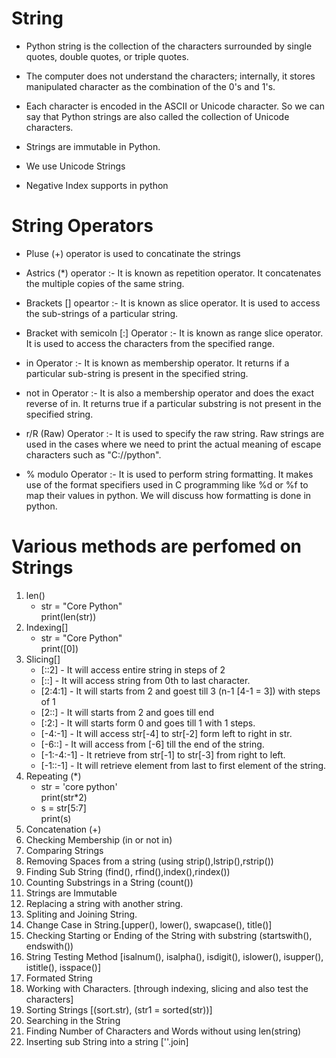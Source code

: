 # String

- Python string is the collection of the characters surrounded by single quotes, double quotes, or      triple quotes.

- The computer does not understand the characters; internally, it stores manipulated character as the combination of the 0's and 1's.

- Each character is encoded in the ASCII or Unicode character. So we can say that Python strings are also called the collection of Unicode characters.

- Strings are immutable in Python.

- We use Unicode Strings

- Negative Index supports in python

# String Operators

- Pluse (+) operator is used to concatinate the strings

- Astrics (*) operator :- It is known as repetition operator. It concatenates the multiple copies of the same string.

- Brackets [] opeartor :- It is known as slice operator. It is used to access the sub-strings of a particular string.

- Bracket with semicoln [:] Operator :- It is known as range slice operator. It is used to access the characters from the specified range.

- in Operator :- It is known as membership operator. It returns if a particular sub-string is present in the specified string.

- not in Operator :- It is also a membership operator and does the exact reverse of in. It returns true if a particular substring is not present in the specified string.

- r/R (Raw) Operator :- It is used to specify the raw string. Raw strings are used in the cases where we need to print the actual meaning of escape characters such as "C://python". 

- % modulo Operator :- It is used to perform string formatting. It makes use of the format specifiers used in C programming like %d or %f to map their values in python. We will discuss how formatting is done in python.

# Various methods are perfomed on Strings
1. len()
    - str = "Core Python" <br> print(len(str))
2. Indexing[]
    - str = "Core Python" <br> print([0])
3. Slicing[]
    - [::2] - It will access entire string in steps of 2
    - [::] - It will access string from 0th to last character.
    - [2:4:1] - It will starts from 2 and goest till 3 (n-1 [4-1 = 3]) with steps of 1
    - [2::] - It will starts from 2 and goes till end
    - [:2:] - It will starts form 0 and goes till 1 with 1 steps.
    - [-4:-1] - It will access str[-4] to str[-2] form left to right in str.
    - [-6::] - It will access from [-6] till the end of the string.
    - [-1:-4:-1] - It retrieve from str[-1] to str[-3] from right to left.
    - [-1::-1] - It will retrieve element from last to first element of the string. 
4. Repeating (*)
    - str = 'core python' <br> print(str*2)
    - s = str[5:7] <br> print(s)
5. Concatenation (+)
6. Checking Membership (in or not in)
7. Comparing Strings
8. Removing Spaces from a string (using strip(),lstrip(),rstrip())
9. Finding Sub String (find(), rfind(),index(),rindex())
10. Counting Substrings in a String (count())
11. Strings are Immutable
12. Replacing a string with another string.
13. Spliting and Joining String.
14. Change Case in String.[upper(), lower(), swapcase(), title()]
15. Checking Starting or Ending of the String with substring (startswith(), endswith())
16. String Testing Method [isalnum(), isalpha(), isdigit(), islower(), isupper(), istitle(), isspace()]
17. Formated String
18. Working with Characters. [through indexing, slicing and also test the characters]
19. Sorting Strings [(sort.str), (str1 = sorted(str))]
20. Searching in the String
21. Finding Number of Characters and Words without using len(string)
22. Inserting sub String into a string [''.join]
